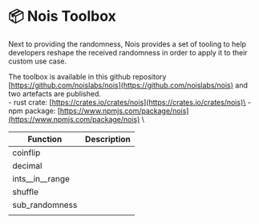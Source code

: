 # 📦 Nois Toolbox

Next to providing the randomness, Nois provides a set of tooling to help developers reshape the received randomness in order to apply it to their custom use case.

The toolbox is available in this github repository [https://github.com/noislabs/nois](https://github.com/noislabs/nois) and two artefacts are published. \
\- rust crate: [https://crates.io/crates/nois](https://crates.io/crates/nois)\
\- npm package: [https://www.npmjs.com/package/nois](https://www.npmjs.com/package/nois) \


| Function            | Description |
| ------------------- | ----------- |
| coinflip            |             |
| decimal             |             |
| ints\_\_in\_\_range |             |
| shuffle             |             |
| sub\_randomness     |             |
|                     |             |
